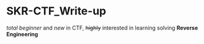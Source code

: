# SKR-CTF_Write-up

_total beginner_ and _new_ in CTF, ~~highly~~ interested in learning solving **Reverse Engineering**
